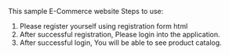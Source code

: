 This sample E-Commerce website
Steps to use:
1. Please register yourself using registration form html
2. After successful registration, Please login into the application.
3. After successful login, You will be able to see product catalog.

